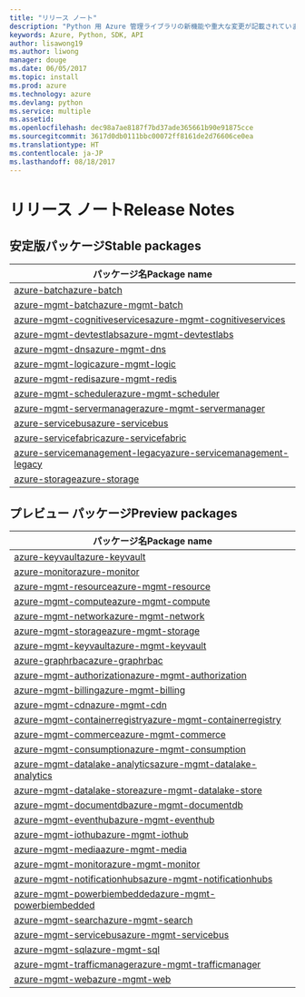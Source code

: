 ```yaml
---
title: "リリース ノート"
description: "Python 用 Azure 管理ライブラリの新機能や重大な変更が記載されています。"
keywords: Azure, Python, SDK, API
author: lisawong19
ms.author: liwong
manager: douge
ms.date: 06/05/2017
ms.topic: install
ms.prod: azure
ms.technology: azure
ms.devlang: python
ms.service: multiple
ms.assetid: 
ms.openlocfilehash: dec98a7ae8187f7bd37ade365661b90e91875cce
ms.sourcegitcommit: 3617d0db0111bbc00072ff8161de2d76606ce0ea
ms.translationtype: HT
ms.contentlocale: ja-JP
ms.lasthandoff: 08/18/2017
---
```

# <a name="release-notes"></a><span data-ttu-id="e98c4-104">リリース ノート</span><span class="sxs-lookup"><span data-stu-id="e98c4-104">Release Notes</span></span>

## <a name="stable-packages"></a><span data-ttu-id="e98c4-105">安定版パッケージ</span><span class="sxs-lookup"><span data-stu-id="e98c4-105">Stable packages</span></span>
| <span data-ttu-id="e98c4-106">パッケージ名</span><span class="sxs-lookup"><span data-stu-id="e98c4-106">Package name</span></span> |
|--------------|
|[<span data-ttu-id="e98c4-107">azure-batch</span><span class="sxs-lookup"><span data-stu-id="e98c4-107">azure-batch</span></span>](https://pypi.org/project/azure-batch/#history)  |   
|[<span data-ttu-id="e98c4-108">azure-mgmt-batch</span><span class="sxs-lookup"><span data-stu-id="e98c4-108">azure-mgmt-batch</span></span>](https://pypi.org/project/azure-mgmt-batch/#history)|
|[<span data-ttu-id="e98c4-109">azure-mgmt-cognitiveservices</span><span class="sxs-lookup"><span data-stu-id="e98c4-109">azure-mgmt-cognitiveservices</span></span>](https://pypi.org/project/azure-mgmt-cognitiveservices/#history)|    
|[<span data-ttu-id="e98c4-110">azure-mgmt-devtestlabs</span><span class="sxs-lookup"><span data-stu-id="e98c4-110">azure-mgmt-devtestlabs</span></span>](https://pypi.org/project/azure-mgmt-devtestlabs/#history)|    
|[<span data-ttu-id="e98c4-111">azure-mgmt-dns</span><span class="sxs-lookup"><span data-stu-id="e98c4-111">azure-mgmt-dns</span></span>](https://pypi.org/project/azure-mgmt-dns/#history) |
|[<span data-ttu-id="e98c4-112">azure-mgmt-logic</span><span class="sxs-lookup"><span data-stu-id="e98c4-112">azure-mgmt-logic</span></span>](https://pypi.org/project/azure-mgmt-logic/#history)|
|[<span data-ttu-id="e98c4-113">azure-mgmt-redis</span><span class="sxs-lookup"><span data-stu-id="e98c4-113">azure-mgmt-redis</span></span>](https://pypi.org/project/azure-mgmt-redis/#history)|
|[<span data-ttu-id="e98c4-114">azure-mgmt-scheduler</span><span class="sxs-lookup"><span data-stu-id="e98c4-114">azure-mgmt-scheduler</span></span>](https://pypi.org/project/azure-mgmt-scheduler/#history)|    
|[<span data-ttu-id="e98c4-115">azure-mgmt-servermanager</span><span class="sxs-lookup"><span data-stu-id="e98c4-115">azure-mgmt-servermanager</span></span>](https://pypi.org/project/azure-mgmt-servermanager/#history)|    
|[<span data-ttu-id="e98c4-116">azure-servicebus</span><span class="sxs-lookup"><span data-stu-id="e98c4-116">azure-servicebus</span></span>](https://pypi.org/project/azure-mgmt-servicebus/#history)|   
|[<span data-ttu-id="e98c4-117">azure-servicefabric</span><span class="sxs-lookup"><span data-stu-id="e98c4-117">azure-servicefabric</span></span>](https://pypi.org/project/azure-servicefabric/#history)|  
|[<span data-ttu-id="e98c4-118">azure-servicemanagement-legacy</span><span class="sxs-lookup"><span data-stu-id="e98c4-118">azure-servicemanagement-legacy</span></span>](https://pypi.org/project/azure-servicemanagement-legacy/#history)|    
|[<span data-ttu-id="e98c4-119">azure-storage</span><span class="sxs-lookup"><span data-stu-id="e98c4-119">azure-storage</span></span>](https://pypi.org/project/azure-storage/#history)|  

## <a name="preview-packages"></a><span data-ttu-id="e98c4-120">プレビュー パッケージ</span><span class="sxs-lookup"><span data-stu-id="e98c4-120">Preview packages</span></span>
| <span data-ttu-id="e98c4-121">パッケージ名</span><span class="sxs-lookup"><span data-stu-id="e98c4-121">Package name</span></span> | 
|--------------|
|[<span data-ttu-id="e98c4-122">azure-keyvault</span><span class="sxs-lookup"><span data-stu-id="e98c4-122">azure-keyvault</span></span>](https://pypi.org/project/azure-keyvault/#history)|    
|[<span data-ttu-id="e98c4-123">azure-monitor</span><span class="sxs-lookup"><span data-stu-id="e98c4-123">azure-monitor</span></span>](https://pypi.org/project/azure-monitor/#history)|  
|[<span data-ttu-id="e98c4-124">azure-mgmt-resource</span><span class="sxs-lookup"><span data-stu-id="e98c4-124">azure-mgmt-resource</span></span>](https://pypi.org/project/azure-mgmt-resource/#history)|  
|[<span data-ttu-id="e98c4-125">azure-mgmt-compute</span><span class="sxs-lookup"><span data-stu-id="e98c4-125">azure-mgmt-compute</span></span>](https://pypi.org/project/azure-mgmt-compute/#history)|    
|[<span data-ttu-id="e98c4-126">azure-mgmt-network</span><span class="sxs-lookup"><span data-stu-id="e98c4-126">azure-mgmt-network</span></span>](https://pypi.org/project/azure-mgmt-network/#history)|    
|[<span data-ttu-id="e98c4-127">azure-mgmt-storage</span><span class="sxs-lookup"><span data-stu-id="e98c4-127">azure-mgmt-storage</span></span>](https://pypi.org/project/azure-mgmt-storage/#history)|    
|[<span data-ttu-id="e98c4-128">azure-mgmt-keyvault</span><span class="sxs-lookup"><span data-stu-id="e98c4-128">azure-mgmt-keyvault</span></span>](https://pypi.org/project/azure-mgmt-keyvault/#history)|  
|[<span data-ttu-id="e98c4-129">azure-graphrbac</span><span class="sxs-lookup"><span data-stu-id="e98c4-129">azure-graphrbac</span></span>](https://pypi.org/project/azure-graphrbac/#history)|  
|[<span data-ttu-id="e98c4-130">azure-mgmt-authorization</span><span class="sxs-lookup"><span data-stu-id="e98c4-130">azure-mgmt-authorization</span></span>](https://pypi.org/project/azure-mgmt-authorization/#history)|    
|[<span data-ttu-id="e98c4-131">azure-mgmt-billing</span><span class="sxs-lookup"><span data-stu-id="e98c4-131">azure-mgmt-billing</span></span>](https://pypi.org/project/azure-mgmt-billing/#history)|    
|[<span data-ttu-id="e98c4-132">azure-mgmt-cdn</span><span class="sxs-lookup"><span data-stu-id="e98c4-132">azure-mgmt-cdn</span></span>](https://pypi.org/project/azure-mgmt-cdn/#history)|    
|[<span data-ttu-id="e98c4-133">azure-mgmt-containerregistry</span><span class="sxs-lookup"><span data-stu-id="e98c4-133">azure-mgmt-containerregistry</span></span>](https://pypi.org/project/azure-mgmt-containerregistry/#history)|    
|[<span data-ttu-id="e98c4-134">azure-mgmt-commerce</span><span class="sxs-lookup"><span data-stu-id="e98c4-134">azure-mgmt-commerce</span></span>](https://pypi.org/project/azure-mgmt-commerce/#history)|  
|[<span data-ttu-id="e98c4-135">azure-mgmt-consumption</span><span class="sxs-lookup"><span data-stu-id="e98c4-135">azure-mgmt-consumption</span></span>](https://pypi.org/project/azure-mgmt-consumption/#history)|    
|[<span data-ttu-id="e98c4-136">azure-mgmt-datalake-analytics</span><span class="sxs-lookup"><span data-stu-id="e98c4-136">azure-mgmt-datalake-analytics</span></span>](https://pypi.org/project/azure-mgmt-datalake-analytics/#history)|  
|[<span data-ttu-id="e98c4-137">azure-mgmt-datalake-store</span><span class="sxs-lookup"><span data-stu-id="e98c4-137">azure-mgmt-datalake-store</span></span>](https://pypi.org/project/azure-mgmt-datalake-store/#history)|  
|[<span data-ttu-id="e98c4-138">azure-mgmt-documentdb</span><span class="sxs-lookup"><span data-stu-id="e98c4-138">azure-mgmt-documentdb</span></span>](https://pypi.org/project/azure-mgmt-documentdb/#history)|  
|[<span data-ttu-id="e98c4-139">azure-mgmt-eventhub</span><span class="sxs-lookup"><span data-stu-id="e98c4-139">azure-mgmt-eventhub</span></span>](https://pypi.org/project/azure-mgmt-eventhub/#history)|  
|[<span data-ttu-id="e98c4-140">azure-mgmt-iothub</span><span class="sxs-lookup"><span data-stu-id="e98c4-140">azure-mgmt-iothub</span></span>](https://pypi.org/project/azure-mgmt-iothub/#history)|
|[<span data-ttu-id="e98c4-141">azure-mgmt-media</span><span class="sxs-lookup"><span data-stu-id="e98c4-141">azure-mgmt-media</span></span>](https://pypi.org/project/azure-mgmt-media/#history)|
|[<span data-ttu-id="e98c4-142">azure-mgmt-monitor</span><span class="sxs-lookup"><span data-stu-id="e98c4-142">azure-mgmt-monitor</span></span>](https://pypi.org/project/azure-mgmt-monitor/#history)|    
|[<span data-ttu-id="e98c4-143">azure-mgmt-notificationhubs</span><span class="sxs-lookup"><span data-stu-id="e98c4-143">azure-mgmt-notificationhubs</span></span>](https://pypi.org/project/azure-mgmt-notificationhubs/#history)|  
|[<span data-ttu-id="e98c4-144">azure-mgmt-powerbiembedded</span><span class="sxs-lookup"><span data-stu-id="e98c4-144">azure-mgmt-powerbiembedded</span></span>](https://pypi.org/project/azure-mgmt-powerbiembedded/#history)|    
|[<span data-ttu-id="e98c4-145">azure-mgmt-search</span><span class="sxs-lookup"><span data-stu-id="e98c4-145">azure-mgmt-search</span></span>](https://pypi.org/project/azure-mgmt-search/#history)|
|[<span data-ttu-id="e98c4-146">azure-mgmt-servicebus</span><span class="sxs-lookup"><span data-stu-id="e98c4-146">azure-mgmt-servicebus</span></span>](https://pypi.org/project/azure-mgmt-servicebus/#history)|  
|[<span data-ttu-id="e98c4-147">azure-mgmt-sql</span><span class="sxs-lookup"><span data-stu-id="e98c4-147">azure-mgmt-sql</span></span>](https://pypi.org/project/azure-mgmt-sql/#history)|    
|[<span data-ttu-id="e98c4-148">azure-mgmt-trafficmanager</span><span class="sxs-lookup"><span data-stu-id="e98c4-148">azure-mgmt-trafficmanager</span></span>](https://pypi.org/project/azure-mgmt-trafficmanager/#history)|  
|[<span data-ttu-id="e98c4-149">azure-mgmt-web</span><span class="sxs-lookup"><span data-stu-id="e98c4-149">azure-mgmt-web</span></span>](https://pypi.org/project/azure-mgmt-web/#history)|